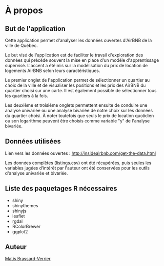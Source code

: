 # À propos

## But de l'application 

Cette application permet d'analyser les données ouvertes d'AirBNB de la ville de Québec.

Le but visé de l'application est de faciliter le travail d'exploration des données qui précède souvent la mise en place d'un modèle d'apprentissage supervisé. L'accent a été mis sur la modélisation du prix de location de logements AirBNB selon leurs caractéristiques.

Le premier onglet de l'application permet de sélectionner un quartier au choix de la ville et de visualiser les positions et les prix des AirBNB du quartier choisi sur une carte. Il est également possible de sélectionner tous les quartiers à la fois.

Les deuxième et troisième onglets permettent ensuite de conduire une analyse univariée ou une analyse bivariée de notre choix sur les données du quartier choisi. À noter toutefois que seuls le prix de location quotidien ou son logarithme peuvent être choisis comme variable "y" de l'analyse bivariée.


## Données utilisées

Lien vers les données ouvertes : http://insideairbnb.com/get-the-data.html

Les données complètes (listings.csv) ont été récupérées, puis seules les variables jugées d'intérêt par l'auteur
ont été conservées pour les outils d'analyse univariée et bivariée.


## Liste des paquetages R nécessaires
 - shiny
 - shinythemes
 - shinyjs
 - leaflet
 - rgdal
 - RColorBrewer
 - ggplot2


## Auteur
[Matis Brassard-Verrier](https://www.linkedin.com/in/matis-brassard-verrier-372620152)
